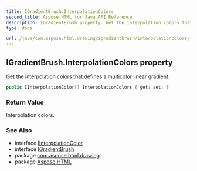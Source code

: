 ```yaml
---
title: IGradientBrush.InterpolationColors
second_title: Aspose.HTML for Java API Reference
description: IGradientBrush property. Get the interpolation colors that defines a multicolor linear gradient
type: docs

url: /java/com.aspose.html.drawing/igradientbrush/interpolationcolors/
---
```

## IGradientBrush.InterpolationColors property

Get the interpolation colors that defines a multicolor linear gradient.

```java
public IInterpolationColor[] InterpolationColors { get; set; }
```

### Return Value

Interpolation colors.

### See Also

* interface [IInterpolationColor](../../iinterpolationcolor/)
* interface [IGradientBrush](../)
* package [com.aspose.html.drawing](../../../com.aspose.html.drawing/)
* package [Aspose.HTML](../../../)
